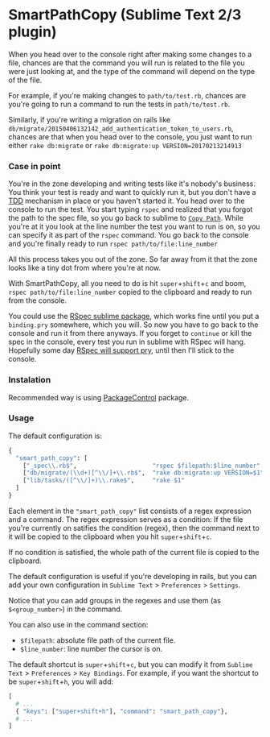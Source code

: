 # SmartPathCopy (Sublime Text 2/3 plugin)
When you head over to the console right after making some changes to a file, chances are that the command you will run is related to the file you were just looking at, and the type of the command will depend on the type of the file.

For example, if you're making changes to `path/to/test.rb`, chances are you're going to run a command to run the tests in `path/to/test.rb`.

Similarly, if you're writing a migration on rails like `db/migrate/20150406132142_add_authentication_token_to_users.rb`, chances are that when you head over to the console, you just want to run either `rake db:migrate` or `rake db:migrate:up VERSION=20170213214913`

### Case in point
You're in the zone developing and writing tests like it's nobody's business.
You think your test is ready and want to quickly run it, but you don't have a [TDD](http://asquera.de/blog/2016-03-31/tdd-with-guard) mechanism in place or you haven't started it.
You head over to the console to run the test.
You start typing `rspec` and realized that you forgot the path to the spec file, so you go back to sublime to [`Copy Path`](https://github.com/SideBarEnhancements-org/SideBarEnhancements/blob/807b9232e644968194dd30fd4fa36a6d45ad436e/Side%20Bar.sublime-menu#L334).
While you're at it you look at the line number the test you want to run is on, so you can specify it as part of the `rspec` command.
You go back to the console and you're finally ready to run `rspec path/to/file:line_number`


All this process takes you out of the zone. So far away from it that the zone looks like a tiny dot from where you're at now.


With SmartPathCopy, all you need to do is hit `super`+`shift`+`c` and boom, `rspec path/to/file:line_number` copied to the clipboard and ready to run from the console.


You could use the [RSpec sublime package](https://packagecontrol.io/packages/RSpec), which works fine until you put a `binding.pry` somewhere, which you will.
So now you have to go back to the console and run it from there anyways. If you forget to `continue` or kill the spec in the console, every test you run in sublime with RSpec will hang. Hopefully some day [RSpec will support pry](https://github.com/maltize/sublime-text-2-ruby-tests/issues/227), until then I'll stick to the console.


### Instalation
Recommended way is using [PackageControl](http://wbond.net/sublime_packages/package_control/installation) package.

### Usage
The default configuration is:
```python
{
  "smart_path_copy": [
    ["_spec\\.rb$",                     "rspec $filepath:$line_number"  ],
    ["db/migrate/(\\d+)[^\\/]+\\.rb$",  "rake db:migrate:up VERSION=$1" ],
    ["lib/tasks/([^\\/]+)\\.rake$",     "rake $1"                       ]
  ]
}
```

Each element in the `"smart_path_copy"` list consists of a regex expression and a command.
The regex expression serves as a condition: If the file you're currently on satifies the condition (regex), then the command next to it will be copied to the clipboard when you hit `super`+`shift`+`c`.

If no condition is satisfied, the whole path of the current file is copied to the clipboard.

The default configuration is useful if you're developing in rails, but you can add your own configuration in `Sublime Text` > `Preferences` > `Settings`.

Notice that you can add groups in the regexes and use them (as `$<group_number>`) in the command.

You can also use in the command section:
- `$filepath`: absolute file path of the current file.
- `$line_number`: line number the cursor is on.

The default shortcut is `super`+`shift`+`c`, but you can modify it from `Sublime Text` > `Preferences` > `Key Bindings`.
For example, if you want the shortcut to be `super`+`shift`+`h`, you will add:
```python
[
  # ...
  { "keys": ["super+shift+h"], "command": "smart_path_copy"},
  # ...
]
```
